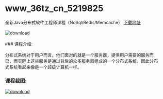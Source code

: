 # www_36tz_cn_5219825
全新Java分布式软件工程师课程（NoSql/Redis/Memcache）
[下载地址](http://www.36tz.cn/article/5219825 "下载地址")
<br/></br>[![download](http://36tz.cn/muke_img/2021_05_1-24-300x160.png "下载地址")](http://www.36tz.cn/article/5219825 "下载地址")
<br/></br>### 课程介绍:<br/></br>分布式系统对于用户而言，他们面对的就是一个服务器，提供用户需要的服务而已，而实际上这些服务是通过背后的众多服务器组成的一个分布式系统，因此分布式系统看起来像是一个超级计算机一样。

### 课程截图:
[![download](http://36tz.cn/muke_img/2021_05_2-27.png "下载地址")](http://www.36tz.cn/article/5219825 "下载地址")
